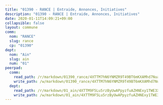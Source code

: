 ```yaml
---
title: "01390 - RANCE | Entraide, Annonces, Initiatives"
description: "01390 - RANCE | Entraide, Annonces, Initiatives"
date: 2020-01-11T14:09:21+09:00
collapsible: false
layout: commune
comm:
  nom: "RANCE"
  slug: rance
  cp: "01390"
dept:
  nom: "Ain"
  slug: ain
  num: "01"
peerpad:
  comm:
    read_path: /r/markdown/01390_rance/4XTTM7hN6YNMZR9T49BT6mKXAMhd7NuarVVyBiw48eVjbN88Q
    write_path: /w/markdown/01390_rance/4XTTM7hN6YNMZR9T49BT6mKXAMhd7NuarVVyBiw48eVjbN88Q-K3TgU2yBfGbzLZuzY2E8fsrw9YFuVRLMa3TmNun7bqXm6y1vP7fUd19iu9eBysoAciNWLyxXzXXojfM5R6Gp4FJrL9ZZXVi72jWvh5uMFwwzcwpgvCqAWPqtC15hyjutLe7ShWVN
  dept:
    read_path: /r/markdown/01_ain/4XTTM9F5Lu5rzByUwAPpyzfuAZHNExy1TWE3X3wiTrPFfiAJr
    write_path: /w/markdown/01_ain/4XTTM9F5Lu5rzByUwAPpyzfuAZHNExy1TWE3X3wiTrPFfiAJr-K3TgUnxzeFoJA4CB58vXNvKXURJneTNZHUsypAQGicGiZu7AS2sPbjspGpj7s3MmMv58YhkLaSUMQMHaiKAfoMv6wF36Urxbqqh8MmnXpnKkbVhnAishABEkMRAiyAt8GGJ1Jer2
---
```


